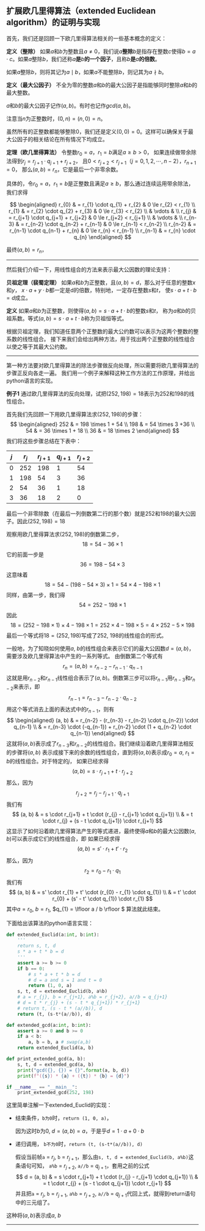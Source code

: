 ## 扩展欧几里得算法（extended Euclidean algorithm）的证明与实现

首先，我们还是回顾一下欧几里得算法相关的一些基本概念的定义：

**定义（整除）** 如果$a$和$b$为整数且$a \neq 0$，我们说$a$**整除**$b$是指存在整数$c$使得$b = a \cdot c$。如果$a$整除$b$，我们还称$a$**是**$b$**的一个因子**，且称$b$**是**$a$**的倍数**。

如果$a$整除$b$，则将其记为$a \mid b$，如果$a$不能整除$b$，则记其为$a \nmid b$。


**定义（最大公因子）** 不全为零的整数$a$和$b$的最大公因子是指能够同时整除$a$和$b$的最大整数。

$a$和$b$的最大公因子记作$(a, b)$。有时也记作$gcd(a, b)$。

注意当$n$为正整数时，$(0, n) = (n, 0) = n$。

虽然所有的正整数都能够整除$0$，我们还是定义$(0, 0) = 0$。这样可以确保关于最大公因子的相关结论在所有情况下均成立。


**定理（欧几里得算法）** 令整数$r_{0} = a$，$r_{1} = b$满足$a \ge b > 0$，
如果连续做带余除法得到$r_{j} = r_{j+1} \cdot q_{j+1} + r_{j+2}$，
且$0 < r_{j+2}  < r_{j+1}$（$j = 0, 1, 2, \cdots, n-2$），$r_{n+1} = 0$，
那么$(a, b) = r_{n}$，它是最后一个非零余数。

具体的，令$r_{0} = a$，$r_{1} = b$是正整数且满足$a \ge b$，那么通过连续运用带余除法，我们求得

$$
\begin{aligned}
  r_{0} & = r_{1} \cdot q_{1} + r_{2}           & 0 \le r_{2} < r_{1} \\
  r_{1} & = r_{2} \cdot q_{2} + r_{3}           & 0 \le r_{3} < r_{2} \\
        & \vdots                                & \\
  r_{j} & = r_{j+1} \cdot q_{j+1} + r_{j+2}     & 0 \le r_{j+2} < r_{j+1} \\
        & \vdots                                & \\
r_{n-3} & = r_{n-2} \cdot q_{n-2} + r_{n-1}     & 0 \le r_{n-1} < r_{n-2} \\
r_{n-2} & = r_{n-1} \cdot q_{n-1} + r_{n}       & 0 \le r_{n} < r_{n-1} \\
r_{n-1} & = r_{n} \cdot q_{n}
\end{aligned}
$$

最终$(a, b) = r_{n}$，

- - -

然后我们介绍一下，用线性组合的方法来表示最大公因数的理论支持：

**贝祖定理（裴蜀定理）** 如果$a$和$b$为正整数，且$(a, b) = d$，那么对于任意的整数$x$和$y$，
$x \cdot a + y \cdot b$都一定是d的倍数，特别地，一定存在整数$s$和$t$，
使$s \cdot a + t \cdot b = d$成立。

**定义** 如果$a$和$b$为正整数，则使得$(a, b) = s \cdot a + t \cdot b$的整数$s$和$t$，
称为$a$和$b$的贝祖系数。等式$(a, b) = s \cdot a + t \cdot b$称为贝祖恒等式。

根据贝祖定理，我们知道任意两个正整数的最大公约数可以表示为这两个整数的整系数的线性组合。
接下来我们会给出两种方法，用于找出两个正整数的线性组合以使之等于其最大公约数。

- - -

第一种方法要对欧几里得算法的除法步骤做反向处理，所以需要将欧几里得算法的步骤正反向各走一遍。
我们用一个例子来解释这种工作方法的工作原理，并给出python语言的实现。

**例子1** 通过欧几里得算法的反向处理，试把$(252, 198) = 18$表示为$252$和$198$的线性组合。

首先我们先回顾一下用欧几里得算法求$(252, 198)$的步骤：
$$
\begin{aligned}
252 & = 198 \times 1 + 54 \\
198 & = 54 \times 3 +36 \\
 54 & = 36 \times 1 + 18 \\
 36 & = 18 \times 2
\end{aligned}
$$
我们将这些步骤总结在下表中：

| $j$  | $r_{j}$ | $r_{j+1}$ | $q_{j+1}$ | $r_{j+2}$ |
| ---- | ------- | --------- | --------- | --------- |
| 0    | 252     | 198       | 1         | 54        |
| 1    | 198     | 54        | 3         | 36        |
| 2    | 54      | 36        | 1         | 18        |
| 3    | 36      | 18        | 2         | 0         |

最后一个非零除数（在最后一列倒数第二行的那个数）就是252和198的最大公因子。因此$(252, 198) = 18$

观察用欧几里得算法求$(252, 198)$的倒数第二步，
$$
18 = 54 - 36 \times 1 
$$
它的前面一步是
$$
36 = 198 - 54 \times 3
$$
这意味着
$$
18 = 54 - (198 - 54 \times 3) \times 1 = 54 \times 4 - 198 \times 1
$$
同样，由第一步，我们得
$$
54 = 252 - 198 \times 1 
$$
因此
$$
18 = (252 - 198 \times 1) \times 4 - 198 \times 1 = 252 \times 4 - 198 \times 5 = 4 \times 252 - 5 \times 198
$$
最后一个等式将$18 = (252, 198)$写成了$252$, $198$的线性组合的形式。

一般地，为了知晓如何使用$a$, $b$的线性组合来表示它们的最大公因数$d = (a, b)$，需要涉及欧几里得算法中产生的一系列等式。
由倒数第二个等式有
$$
r_{n} = (a, b) = r_{n-2} - r_{n-1} \cdot q_{n-1}
$$
这就是用$r_{n-2}$和$r_{n-1}$线性组合表示了$(a, b)$。倒数第三步可以将$r_{n-1}$用$r_{n-3}$和$r_{n-2}$来表示，即
$$
r_{n-1} = r_{n-3} - r_{n-2} \cdot q_{n-2}
$$
用这个等式消去上面的表达式中的$r_{n-1}$，则有
$$
\begin{aligned}
(a, b) & = r_{n-2} - (r_{n-3} - r_{n-2} \cdot q_{n-2}) \cdot q_{n-1} \\
       & = r_{n-3} \cdot (-q_{n-1}) + r_{n-2} \cdot (1 + q_{n-2} \cdot q_{n-1})
\end{aligned}
$$
这就将$(a, b)$表示成了$r_{n-3}$和$r_{n-2}$的线性组合。我们继续沿着欧几里得算法相反的步骤将$(a, b)$
表示成接下来的余数的线性组合，直到将$(a, b)$表示成$r_{0} = a$, $r_{1} = b$的线性组合。对于特定的$j$，
如果已经求得
$$
(a, b) = s \cdot r_{j+1} + t \cdot r_{j+2}
$$
那么，因为
$$
    r_{j+2} = r_{j} - r_{j+1} \cdot q_{j+1}
$$
我们有
$$
(a, b) & = s \cdot r_{j+1} + t \cdot (r_{j} - r_{j+1} \cdot q_{j+1}) \\
       & = t \cdot r_{j} + (s - t \cdot q_{j+1}) \cdot r_{j+1}
$$
这显示了如何沿着欧几里得算法产生的等式递进，最终使得$a$和$b$的最大公因数$(a, b)$可以表示成它们的线性组合，即
如果已经求得
$$
(a, b) = s' \cdot r_{1} + t' \cdot r_{2}
$$
那么，因为
$$
    r_{2} = r_{0} - r_{1} \cdot q_{1}
$$
我们有
$$
(a, b) & = s' \cdot r_{1} + t' \cdot (r_{0} - r_{1} \cdot q_{1}) \\
       & = t' \cdot r_{0} + (s' - t' \cdot q_{1}) \cdot r_{1}
$$
其中$a = r_{0}$, $b = r_{1}$, $q_{1} = \lfloor a / b \rfloor $ 算法就此结束。

下面给出该算法的python语言实现：

```python
def extended_Euclid(a:int, b:int):
    ''' 
    return s, t, d
    s * a + t * b = d
    '''
    assert a >= b >= 0
    if b == 0:
        # s * a + t * b = d
        # d = a and s = 1 and t = 0
        return (1, 0, a)
    s, t, d = extended_Euclid(b, a%b)
    # a = r_{j}, b = r_{j+1}, a%b = r_{j+2}, a//b = q_{j+1}
    # d = t * r_{j} + (s - t * q_{j+1}) * r_{j+1}
    # return t, (s - t * (a//b)), d
    return (t, (s-t*(a//b)), d)

def extended_gcd(a:int, b:int):
    assert a >= 0 and b >= 0
    if a < b:
        a, b = b, a # swap(a,b)
    return extended_Euclid(a, b)

def print_extended_gcd(a, b):
    s, t, d = extended_gcd(a, b)
    print("gcd({}, {}) = {}".format(a, b, d))
    print(f"({s}) * {a} + ({t}) * {b} = {d}")

if __name__ == "__main__":
    print_extended_gcd(252, 198)
```

这里简单注解一下extended_Euclid的实现：

- 结束条件，`b为0`时，`return (1, 0, a)`，

    因为这时$b$为$0$, $d = (a, b) = a$，于是乎$d = 1 \cdot a + 0 \cdot b$

- 递归调用， `b不为0`时，`return (t, (s-t*(a//b)), d)`

    假设当前帧`a` = $r_{j}$, `b` = $r_{j+1}$，那么由`s, t, d = extended_Euclid(b, a%b)`这条语句可知，
    `a%b` = $r_{j+2}$, `a//b` = $q_{j+1}$，套用之前的公式
    $$
    d = (a, b) & = s \cdot r_{j+1} + t \cdot (r_{j} - r_{j+1} \cdot q_{j+1}) \\
               & = t \cdot r_{j} + (s - t \cdot q_{j+1}) \cdot r_{j+1}
    $$
    并且把`a` = $r_{j}$, `b` = $r_{j+1}$, `a%b` = $r_{j+2}$, `a//b` = $q_{j+1}$代回上式，就得到return语句中的三元组了。

这种将$(a, b)$表示成$a$, $b$
- - -

